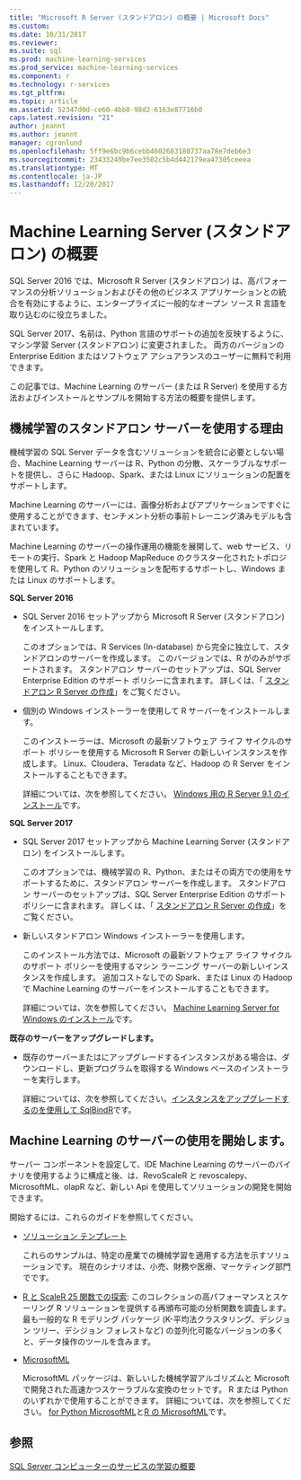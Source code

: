 ```yaml
---
title: "Microsoft R Server (スタンドアロン) の概要 | Microsoft Docs"
ms.custom: 
ms.date: 10/31/2017
ms.reviewer: 
ms.suite: sql
ms.prod: machine-learning-services
ms.prod_service: machine-learning-services
ms.component: r
ms.technology: r-services
ms.tgt_pltfrm: 
ms.topic: article
ms.assetid: 52347d0d-ce60-4bb8-98d2-6163e87716b0
caps.latest.revision: "21"
author: jeannt
ms.author: jeannt
manager: cgronlund
ms.openlocfilehash: 5ff9e6bc9b6cebb4602683180737aa78e7deb6e3
ms.sourcegitcommit: 23433249be7ee3502c5b4d442179ea47305ceeea
ms.translationtype: MT
ms.contentlocale: ja-JP
ms.lasthandoff: 12/20/2017
---
```

# <a name="getting-started-with-machine-learning-server-standalone"></a>Machine Learning Server (スタンドアロン) の概要
 
SQL Server 2016 では、Microsoft R Server (スタンドアロン) は、高パフォーマンスの分析ソリューションおよびその他のビジネス アプリケーションとの統合を有効にするように、エンタープライズに一般的なオープン ソース R 言語を取り込むのに役立ちました。  

SQL Server 2017、名前は、Python 言語のサポートの追加を反映するように、マシン学習 Server (スタンドアロン) に変更されました。 両方のバージョンの Enterprise Edition またはソフトウェア アシュアランスのユーザーに無料で利用できます。

この記事では、Machine Learning のサーバー (または R Server) を使用する方法およびインストールとサンプルを開始する方法の概要を提供します。

## <a name="why-use-a-standalone-server-for-machine-learning"></a>機械学習のスタンドアロン サーバーを使用する理由

機械学習の SQL Server データを含むソリューションを統合に必要としない場合、Machine Learning サーバーは R、Python の分散、スケーラブルなサポートを提供し、さらに Hadoop、Spark、または Linux にソリューションの配置をサポートします。

Machine Learning のサーバーには、画像分析およびアプリケーションですぐに使用することができます、センチメント分析の事前トレーニング済みモデルも含まれています。

Machine Learning のサーバーの操作運用の機能を展開して、web サービス、リモートの実行、Spark と Hadoop MapReduce のクラスター化されたトポロジを使用して R、Python のソリューションを配布するサポートし、Windows または Linux のサポートします。

**SQL Server 2016**

+ SQL Server 2016 セットアップから Microsoft R Server (スタンドアロン) をインストールします。

    このオプションでは、R Services (In-database) から完全に独立して、スタンドアロンのサーバーを作成します。 このバージョンでは、R がのみがサポートされます。 スタンドアロン サーバーのセットアップは、SQL Server Enterprise Edition のサポート ポリシーに含まれます。 詳しくは、「 [スタンドアロン R Server の作成](../../advanced-analytics/r/create-a-standalone-r-server.md)」をご覧ください。

+ 個別の Windows インストーラーを使用して R サーバーをインストールします。

    このインストーラーは、Microsoft の最新ソフトウェア ライフ サイクルのサポート ポリシーを使用する Microsoft R Server の新しいインスタンスを作成します。 Linux、Cloudera、Teradata など、Hadoop の R Server をインストールすることもできます。
    
    詳細については、次を参照してください。 [Windows 用の R Server 9.1 のインストール](https://docs.microsoft.com/machine-learning-server/install/r-server-install-windows)です。

**SQL Server 2017**

+ SQL Server 2017 セットアップから Machine Learning Server (スタンドアロン) をインストールします。 

    このオプションでは、機械学習の R、Python、またはその両方での使用をサポートするために、スタンドアロン サーバーを作成します。 スタンドアロン サーバーのセットアップは、SQL Server Enterprise Edition のサポート ポリシーに含まれます。 詳しくは、「 [スタンドアロン R Server の作成](../../advanced-analytics/r/create-a-standalone-r-server.md)」をご覧ください。  

+ 新しいスタンドアロン Windows インストーラーを使用します。

    このインストール方法では、Microsoft の最新ソフトウェア ライフ サイクルのサポート ポリシーを使用するマシン ラーニング サーバーの新しいインスタンスを作成します。 追加コストなしでの Spark、または Linux の Hadoop で Machine Learning のサーバーをインストールすることもできます。
    
    詳細については、次を参照してください。 [Machine Learning Server for Windows のインストール](https://docs.microsoft.com/machine-learning-server/install/machine-learning-server-windows-install)です。

**既存のサーバーをアップグレードします。**

+ 既存のサーバーまたはにアップグレードするインスタンスがある場合は、ダウンロードし、更新プログラムを取得する Windows ベースのインストーラーを実行します。 

    詳細については、次を参照してください。[インスタンスをアップグレードするのを使用して SqlBindR](use-sqlbindr-exe-to-upgrade-an-instance-of-sql-server.md)です。

## <a name="start-using-machine-learning-server"></a>Machine Learning のサーバーの使用を開始します。

 サーバー コンポーネントを設定して、IDE Machine Learning のサーバーのバイナリを使用するように構成と後、は、RevoScaleR と revoscalepy、MicrosoftML、olapR など、新しい Api を使用してソリューションの開発を開始できます。
    
開始するには、これらのガイドを参照してください。

+ [ソリューション テンプレート](https://docs.microsoft.com/machine-learning-server/r/sample-solutions)

    これらのサンプルは、特定の産業での機械学習を適用する方法を示すソリューションです。 現在のシナリオは、小売、財務や医療、マーケティング部門でです。

+ [R と ScaleR 25 関数での探索](https://docs.microsoft.com/machine-learning-server/r/tutorial-r-to-revoscaler): このコレクションの高パフォーマンスとスケーリング R ソリューションを提供する再頒布可能の分析関数を調査します。 最も一般的な R モデリング パッケージ (K-平均法クラスタリング、デシジョン ツリー、デシジョン フォレストなど) の並列化可能なバージョンの多くと、データ操作のツールを含みます。

- [MicrosoftML](https://msdn.microsoft.com/library/mt790482.aspx)

    MicrosoftML パッケージは、新しいした機械学習アルゴリズムと Microsoft で開発された高速かつスケーラブルな変換のセットです。 R または Python のいずれかで使用することができます。 詳細については、次を参照してください。 [for Python MicrosoftML](https://docs.microsoft.com/machine-learning-server/python-reference/microsoftml/microsoftml-package)と[R の MicrosoftML](https://docs.microsoft.com/machine-learning-server/r-reference/microsoftml/microsoftml-package)です。

## <a name="see-also"></a>参照

[SQL Server コンピューターのサービスの学習の概要](../../advanced-analytics/r/getting-started-with-sql-server-r-services.md)